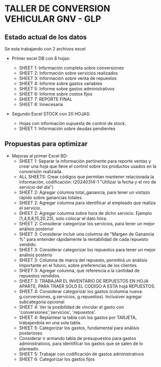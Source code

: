 # TALLER DE CONVERSION VEHICULAR GNV - GLP

## Estado actual de los datos
Se esta trabajando con 2 archivos excel

- Primer excel DB con 8 hojas:
    - SHEET 1: Información completa sobre conversiones
    - SHEET 2: Información sobre servicios realizados
    - SHEET 3: Información sobre venta de repuestos
    - SHEET 4: Informe sobre gastos variables
    - SHEET 5: Informe sobre gastos administrativos
    - SHEET 6: Informe sobre costos fijos
    - SHEET 7: REPORTE FINAL
    - SHEET 8: Innecesaria

- Segundo Excel STOCK con 20 HOJAS:
    - Hojas con información supuesta de control de stock.
    - SHEET 1: Información sobre deudas pendientes

## Propuestas para optimizar

- Mejoras al primer Excel BD:
    - SHEET 1: Separar la información pertinente para reporte ventas y crear una hoja que lleve el control sobre los productos usados en la conversión realizada.
    - ALL SHEETS: Crear códigos que permitan mantener relacionada la información, códificación: (20240314-1 "Utilizar la fecha y el nro de servicio del día")
    - SHEET 2: Agregar columna total_ganancia, para tener un vistazo rápido sobre ganancias totales.
    - SHEET 2: Agregar columna para identificar al empleado que realiza el servicio.
    - SHEET 2: Agregar columna sobre hora de dicho servicio. Ejemplo (1,4,6,8,15,20,23), solo colocar el dato hora.
    - SHEET 2: Considerar categorizar los servicios, para tener un mejor análisis posterior
    - SHEET 3: Considerar incluir una columna de "Margen de Ganancia %" para entender rápidamente la rentabilidad de cada repuesto vendido.
    - SHEET 3: Considerar categorizar los repuestos para tener un mejor análisis posterio
    - SHEET 3: Columna de marca del repuesto, permitirá un análisis importante en el futuro, sobre preferencias de los clientes.
    - SHEET 3: Agregar columna, que referencia a la cantidad de repuestos vendidos.
    - SHEET 3: TRABAJAR EL INVENTARIO DE REPUESTOS EN HOJA APARTE, PARA TRAER SOLO EL CODIGO A ESTA hoja REPUESTOS.
    - SHEET 4: Considerar categorizar los gastos (columna nueva: g.conversiones, g.servicios, g.repuestos). Inclusiver agregar subcategoria opcional
    - SHEET 4: Ver la posibilidad de vincular el gasto con 'conversiones','servicios', 'repuestos'.
    - SHEET 4: Replantear la tabla con los gastos por TARJETA, trabajandola en una sola tabla.
    - SHEET 5: Categorizar los gastos, fundamental para análisis posteriores
    - Considerar ir armando tabla de presupuestos para gastos administrativos, para identificar los gastos que se salen de lo planeado.
    - SHEET 5: Trabajar con codificación de gastos administrativos
    - SHEET 6: Categorizar los gastos fijos

